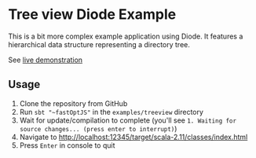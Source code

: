 # Tree view Diode Example

This is a bit more complex example application using Diode. It features a hierarchical data structure representing a directory tree. 

See [live demonstration](http://ochrons.github.io/diode/examples/treeview/)

## Usage

1. Clone the repository from GitHub
1. Run `sbt "~fastOptJS"` in the `examples/treeview` directory
1. Wait for update/compilation to complete (you'll see `1. Waiting for source changes... (press enter to interrupt)`)
1. Navigate to [http://localhost:12345/target/scala-2.11/classes/index.html](http://localhost:12345/target/scala-2.11/classes/index.html)
1. Press `Enter` in console to quit
